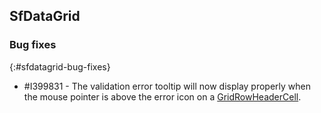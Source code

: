 ## SfDataGrid

### Bug fixes
{:#sfdatagrid-bug-fixes}

* \#I399831 - The validation error tooltip will now display properly when the mouse pointer is above the error icon on a [GridRowHeaderCell](https://help.syncfusion.com/cr/wpf/Syncfusion.UI.Xaml.Grid.GridRowHeaderCell.html).
